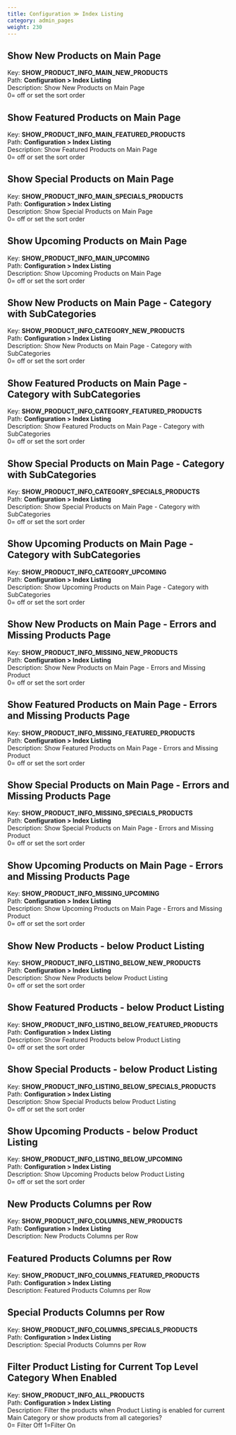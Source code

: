 ```yaml
---
title: Configuration ≫ Index Listing
category: admin_pages
weight: 230 
---
```


<h2 id="show_new_products_on_main_page">Show New Products on Main Page</h2>

<div class='indent'>Key: <b>SHOW_PRODUCT_INFO_MAIN_NEW_PRODUCTS</b><br />
Path: <b>Configuration > Index Listing</b><br />
Description: Show New Products on Main Page<br />0= off or set the sort order</div>


<h2 id="show_featured_products_on_main_page">Show Featured Products on Main Page</h2>

<div class='indent'>Key: <b>SHOW_PRODUCT_INFO_MAIN_FEATURED_PRODUCTS</b><br />
Path: <b>Configuration > Index Listing</b><br />
Description: Show Featured Products on Main Page<br />0= off or set the sort order</div>


<h2 id="show_special_products_on_main_page">Show Special Products on Main Page</h2>

<div class='indent'>Key: <b>SHOW_PRODUCT_INFO_MAIN_SPECIALS_PRODUCTS</b><br />
Path: <b>Configuration > Index Listing</b><br />
Description: Show Special Products on Main Page<br />0= off or set the sort order</div>


<h2 id="show_upcoming_products_on_main_page">Show Upcoming Products on Main Page</h2>

<div class='indent'>Key: <b>SHOW_PRODUCT_INFO_MAIN_UPCOMING</b><br />
Path: <b>Configuration > Index Listing</b><br />
Description: Show Upcoming Products on Main Page<br />0= off or set the sort order</div>


<h2 id="show_new_products_on_main_page__category_with_subcategories">Show New Products on Main Page - Category with SubCategories</h2>

<div class='indent'>Key: <b>SHOW_PRODUCT_INFO_CATEGORY_NEW_PRODUCTS</b><br />
Path: <b>Configuration > Index Listing</b><br />
Description: Show New Products on Main Page - Category with SubCategories<br />0= off or set the sort order</div>


<h2 id="show_featured_products_on_main_page__category_with_subcategories">Show Featured Products on Main Page - Category with SubCategories</h2>

<div class='indent'>Key: <b>SHOW_PRODUCT_INFO_CATEGORY_FEATURED_PRODUCTS</b><br />
Path: <b>Configuration > Index Listing</b><br />
Description: Show Featured Products on Main Page - Category with SubCategories<br />0= off or set the sort order</div>


<h2 id="show_special_products_on_main_page__category_with_subcategories">Show Special Products on Main Page - Category with SubCategories</h2>

<div class='indent'>Key: <b>SHOW_PRODUCT_INFO_CATEGORY_SPECIALS_PRODUCTS</b><br />
Path: <b>Configuration > Index Listing</b><br />
Description: Show Special Products on Main Page - Category with SubCategories<br />0= off or set the sort order</div>


<h2 id="show_upcoming_products_on_main_page__category_with_subcategories">Show Upcoming Products on Main Page - Category with SubCategories</h2>

<div class='indent'>Key: <b>SHOW_PRODUCT_INFO_CATEGORY_UPCOMING</b><br />
Path: <b>Configuration > Index Listing</b><br />
Description: Show Upcoming Products on Main Page - Category with SubCategories<br />0= off or set the sort order</div>


<h2 id="show_new_products_on_main_page__errors_and_missing_products_page">Show New Products on Main Page - Errors and Missing Products Page</h2>

<div class='indent'>Key: <b>SHOW_PRODUCT_INFO_MISSING_NEW_PRODUCTS</b><br />
Path: <b>Configuration > Index Listing</b><br />
Description: Show New Products on Main Page - Errors and Missing Product<br />0= off or set the sort order</div>


<h2 id="show_featured_products_on_main_page__errors_and_missing_products_page">Show Featured Products on Main Page - Errors and Missing Products Page</h2>

<div class='indent'>Key: <b>SHOW_PRODUCT_INFO_MISSING_FEATURED_PRODUCTS</b><br />
Path: <b>Configuration > Index Listing</b><br />
Description: Show Featured Products on Main Page - Errors and Missing Product<br />0= off or set the sort order</div>


<h2 id="show_special_products_on_main_page__errors_and_missing_products_page">Show Special Products on Main Page - Errors and Missing Products Page</h2>

<div class='indent'>Key: <b>SHOW_PRODUCT_INFO_MISSING_SPECIALS_PRODUCTS</b><br />
Path: <b>Configuration > Index Listing</b><br />
Description: Show Special Products on Main Page - Errors and Missing Product<br />0= off or set the sort order</div>


<h2 id="show_upcoming_products_on_main_page__errors_and_missing_products_page">Show Upcoming Products on Main Page - Errors and Missing Products Page</h2>

<div class='indent'>Key: <b>SHOW_PRODUCT_INFO_MISSING_UPCOMING</b><br />
Path: <b>Configuration > Index Listing</b><br />
Description: Show Upcoming Products on Main Page - Errors and Missing Product<br />0= off or set the sort order</div>


<h2 id="show_new_products__below_product_listing">Show New Products - below Product Listing</h2>

<div class='indent'>Key: <b>SHOW_PRODUCT_INFO_LISTING_BELOW_NEW_PRODUCTS</b><br />
Path: <b>Configuration > Index Listing</b><br />
Description: Show New Products below Product Listing<br />0= off or set the sort order</div>


<h2 id="show_featured_products__below_product_listing">Show Featured Products - below Product Listing</h2>

<div class='indent'>Key: <b>SHOW_PRODUCT_INFO_LISTING_BELOW_FEATURED_PRODUCTS</b><br />
Path: <b>Configuration > Index Listing</b><br />
Description: Show Featured Products below Product Listing<br />0= off or set the sort order</div>


<h2 id="show_special_products__below_product_listing">Show Special Products - below Product Listing</h2>

<div class='indent'>Key: <b>SHOW_PRODUCT_INFO_LISTING_BELOW_SPECIALS_PRODUCTS</b><br />
Path: <b>Configuration > Index Listing</b><br />
Description: Show Special Products below Product Listing<br />0= off or set the sort order</div>


<h2 id="show_upcoming_products__below_product_listing">Show Upcoming Products - below Product Listing</h2>

<div class='indent'>Key: <b>SHOW_PRODUCT_INFO_LISTING_BELOW_UPCOMING</b><br />
Path: <b>Configuration > Index Listing</b><br />
Description: Show Upcoming Products below Product Listing<br />0= off or set the sort order</div>


<h2 id="new_products_columns_per_row">New Products Columns per Row</h2>

<div class='indent'>Key: <b>SHOW_PRODUCT_INFO_COLUMNS_NEW_PRODUCTS</b><br />
Path: <b>Configuration > Index Listing</b><br />
Description: New Products Columns per Row</div>


<h2 id="featured_products_columns_per_row">Featured Products Columns per Row</h2>

<div class='indent'>Key: <b>SHOW_PRODUCT_INFO_COLUMNS_FEATURED_PRODUCTS</b><br />
Path: <b>Configuration > Index Listing</b><br />
Description: Featured Products Columns per Row</div>


<h2 id="special_products_columns_per_row">Special Products Columns per Row</h2>

<div class='indent'>Key: <b>SHOW_PRODUCT_INFO_COLUMNS_SPECIALS_PRODUCTS</b><br />
Path: <b>Configuration > Index Listing</b><br />
Description: Special Products Columns per Row</div>


<h2 id="filter_product_listing_for_current_top_level_category_when_enabled">Filter Product Listing for Current Top Level Category When Enabled</h2>

<div class='indent'>Key: <b>SHOW_PRODUCT_INFO_ALL_PRODUCTS</b><br />
Path: <b>Configuration > Index Listing</b><br />
Description: Filter the products when Product Listing is enabled for current Main Category or show products from all categories?<br />0= Filter Off 1=Filter On </div>


